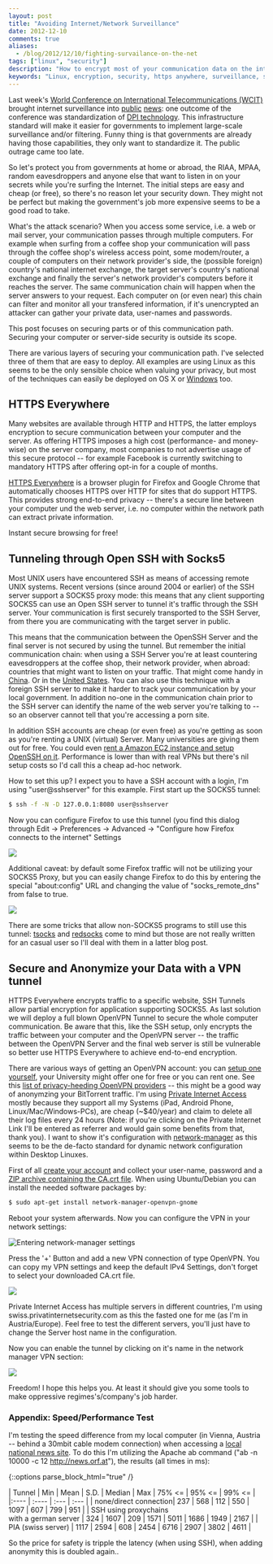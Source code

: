 ```yaml
---
layout: post
title: "Avoiding Internet/Network Surveillance"
date: 2012-12-10
comments: true
aliases:
  - /blog/2012/12/10/fighting-survailance-on-the-net
tags: ["linux", "security"]
description: "How to encrypt most of your communication data on the internet"
keywords: "Linux, encryption, security, https anywhere, surveillance, surveillance, tunnel, tunneling, vpn, openvpn, socks5, anonymity, network-manager, private internet access"
---
```

Last week's [World Conference on International Telecommunications (WCIT)](http://www.itu.int/en/wcit-12/Pages/overview.aspx) brought internet surveillance into [public](http://wcitleaks.org/news/) [news](http://www.wired.co.uk/news/archive/2012-11/23/guide-to-itu-wcit): one outcome of the conference was standardization of [DPI technology](https://www.cdt.org/blogs/cdt/2811adoption-traffic-sniffing-standard-fans-wcit-flames). This infrastructure standard will make it easier for governments to implement large-scale surveillance and/or filtering. Funny thing is that governments are already having those capabilities, they only want to standardize it. The public outrage came too late.

So let's protect you from governments at home or abroad, the RIAA, MPAA, random eavesdroppers and anyone else that want to listen in on your secrets while you're surfing the Internet. The initial steps are easy and cheap (or free), so there's no reason let your security down.<!-- more --> They might not be perfect but making the government's job more expensive seems to be a good road to take.

What's the attack scenario? When you access some service, i.e. a web or mail server, your communication passes through multiple computers. For example when surfing from a coffee shop your communication will pass through the coffee shop's wireless access point, some modem/router, a couple of computers on their network provider's side, the (possible foreign) country's national internet exchange, the target server's country's national exchange and finally the server's network provider's computers before it reaches the server. The same communication chain will happen when the server answers to your request. Each computer on (or even near) this chain can filter and monitor all your transfered information, if it's unencrypted an attacker can gather your private data, user-names and passwords.

This post focuses on securing parts or of this communication path. Securing your computer or server-side security is outside its scope.

There are various layers of securing your communication path. I've selected three of them that are easy to deploy. All examples are using Linux as this seems to be the only sensible choice when valuing your privacy, but most of the techniques can easily be deployed on OS X or [Windows](http://www.makeuseof.com/tag/how-to-tunnel-traffic-with-ssh/) too.

## HTTPS Everywhere

Many websites are available through HTTP and HTTPS, the latter employs encryption to secure communication between your computer and the server. As offering HTTPS imposes a high cost (performance- and money-wise) on the server company, most companies to not advertise usage of this secure protocol -- for example Facebook is currently switching to mandatory HTTPS after offering opt-in for a couple of months.

[HTTPS Everywhere](https://www.eff.org/https-everywhere) is a browser plugin for Firefox and Google Chrome that automatically chooses HTTPS over HTTP for sites that do support HTTPS. This provides strong end-to-end privacy -- there's a secure line between your computer und the web server, i.e. no computer within the network path can extract private information.

Instant secure browsing for free!

## Tunneling through Open SSH with Socks5

Most UNIX users have encountered SSH as means of accessing remote UNIX systems. Recent versions (since around 2004 or earlier) of the SSH server support a SOCKS5 proxy mode: this means that any client supporting SOCKS5 can use an Open SSH server to tunnel it's traffic through the SSH server. Your communication is first securely transported to the SSH Server, from there you are communicating with the target server in public.

This means that the communication between the OpenSSH Server and the final server is not secured by using the tunnel. But remember the initial communication chain: when using a SSH Server you're at least countering eavesdroppers at the coffee shop, their network provider, when abroad: countries that might want to listen on your traffic. That might come handy in [China](http://www.greatfirewallofchina.org/). Or in the [United States](http://rt.com/usa/news/surveillance-spying-e-mail-citizens-178/). You can also use this technique with a foreign SSH server to make it harder to track your communication by your local government. In addition no-one in the communication chain prior to the SSH server can identify the name of the web server you're talking to -- so an observer cannot tell that you're accessing a porn site.

In addition SSH accounts are cheap (or even free) as you're getting as soon as you're renting a UNIX (virtual) Server. Many universities are giving them out for free. You could even [rent a Amazon EC2 instance and setup OpenSSH on it](https://help.ubuntu.com/community/EC2StartersGuide). Performance is lower than with real VPNs but there's nil setup costs so I'd call this a cheap ad-hoc network.

How to set this up? I expect you to have a SSH account with a login, I'm using "user@sshserver" for this example. First start up the SOCKS5 tunnel:

~~~ bash
$ ssh -f -N -D 127.0.0.1:8080 user@sshserver
~~~

Now you can configure Firefox to use this tunnel (you find this dialog through Edit -> Preferences -> Advanced -> "Configure how Firefox connects to the internet" Settings

![](/assets/2012-vpn/firefox-settings.png)

Additional caveat: by default some Firefox traffic will not be utilizing your SOCKS5 Proxy, but you can easily change Firefox to do this by entering the special "about:config" URL and changing the value of "socks_remote_dns" from false to true.

![](/assets/2012-vpn/aboutconfig.png)

There are some tricks that allow non-SOCKS5 programs to still use this tunnel: [tsocks](http://tsocks.sourceforge.net) and [redsocks](http://darkk.net.ru/redsocks/) come to mind but those are not really written for an casual user so I'll deal with them in a latter blog post.

## Secure and Anonymize your Data with a VPN tunnel

HTTPS Everywhere encrypts traffic to a specific website, SSH Tunnels allow partial encryption for application supporting SOCKS5. As last solution we will deploy a full blown OpenVPN Tunnel to secure the whole computer communication. Be aware that this, like the SSH setup, only encrypts the traffic between your computer and the OpenVPN server -- the traffic between the OpenVPN Server and the final web server is still be vulnerable so better use HTTPS Everywhere to achieve end-to-end encryption.

There are various ways of getting an OpenVPN account: you can [setup one yourself](http://holgr.com/blog/2009/06/setting-up-openvpn-on-amazons-ec2/), your University might offer one for free or you can rent one. See this [list of privacy-heeding OpenVPN providers](https://torrentfreak.com/which-vpn-providers-really-take-anonymity-seriously-111007/) -- this might be a good way of anonymzing your BitTorrent traffic. I'm using [Private Internet Access](https://www.privateinternetaccess.com/pages/buy-vpn/SNIKT001) mostly because they support all my Systems (iPad, Android Phone, Linux/Mac/Windows-PCs), are cheap (~$40/year) and  claim to delete all their log files every 24 hours (Note: if you're clicking on the Private Internet Link I'll be entered as referrer and would gain some benefits from that, thank you). I want to show it's configuration with [network-manager](http://projects.gnome.org/NetworkManager/) as this seems to be the de-facto standard for dynamic network configuration within Desktop Linuxes.

First of all [create your account](https://www.privateinternetaccess.com/pages/buy-vpn/SNIKT001) and collect your user-name, password and a [ZIP archive containing the CA.crt file](https://www.privateinternetaccess.com/openvpn/openvpn-ip.zip). When using Ubuntu/Debian you can install the needed software packages by:

~~~ bash
$ sudo apt-get install network-manager-openvpn-gnome
~~~

Reboot your system afterwards. Now you can configure the VPN in your network settings:

![](/assets/2012-vpn/network-settings.jpg "Entering network-manager settings")

Press the '+' Button and add a new VPN connection of type OpenVPN. You can copy my VPN settings and keep the default IPv4 Settings, don't forget to select your downloaded CA.crt file.

![](/assets/2012-vpn/settings-2.png)

Private Internet Access has multiple servers in different countries, I'm using swiss.privatinternetsecurity.com as this the fasted one for me (as I'm in Austria/Europe). Feel free to test the different servers, you'll just have to change the Server host name in the configuration. 

Now you can enable the tunnel by clicking on it's name in the network manager VPN section:

![](/assets/2012-vpn/start-it.jpg)

Freedom! I hope this helps you. At least it should give you some tools to make oppressive regimes's/company's job harder.

### Appendix: Speed/Performance Test

I'm testing the speed difference from my local computer (in Vienna, Austria -- behind a 30mbit cable modem connection) when accessing a [local national news site](http://news.orf.at). To do this I'm utilizing the Apache ab command ("ab -n 10000 -c 12 http://news.orf.at"), the results (all times in ms):

{::options parse_block_html="true" /}

<div class="table table-bordered table-condensed table-striped">

| Tunnel | Min | Mean | S.D. | Median | Max | 75% <= | 95% <= | 99% <= |
|:---- | :---- | :--- | :--- | 
| none/direct connection| 237 | 568 | 112 | 550 | 1097 | 607 | 799 | 951 |
| SSH using proxychains<br/>with a german server | 324 | 1607 | 209 | 1571 | 5011 | 1686 | 1949 | 2167 |
| PIA (swiss server) | 1117 | 2594 | 608 | 2454 | 6716 | 2907 | 3802 | 4611 |

</div>

<p>So the price for safety is tripple the latency (when using SSH), when adding anonymity this is doubled again..</p>
